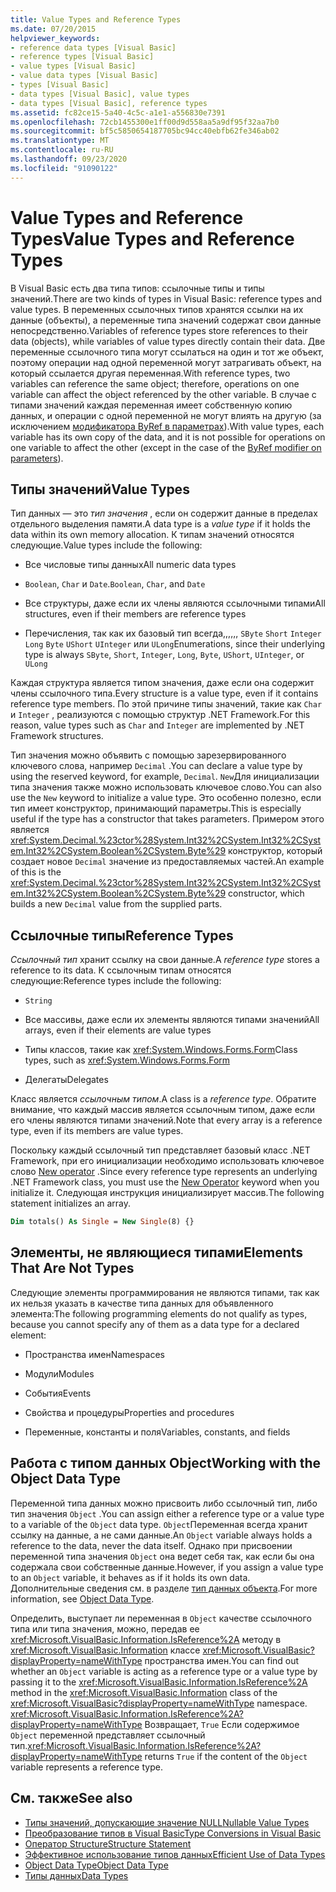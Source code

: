 ```yaml
---
title: Value Types and Reference Types
ms.date: 07/20/2015
helpviewer_keywords:
- reference data types [Visual Basic]
- reference types [Visual Basic]
- value types [Visual Basic]
- value data types [Visual Basic]
- types [Visual Basic]
- data types [Visual Basic], value types
- data types [Visual Basic], reference types
ms.assetid: fc82ce15-5a40-4c5c-a1e1-a556830e7391
ms.openlocfilehash: 72cb1455300e1ff00d9d558aa5a9df95f32aa7b0
ms.sourcegitcommit: bf5c5850654187705bc94cc40ebfb62fe346ab02
ms.translationtype: MT
ms.contentlocale: ru-RU
ms.lasthandoff: 09/23/2020
ms.locfileid: "91090122"
---
```

# <a name="value-types-and-reference-types"></a><span data-ttu-id="e9dd8-102">Value Types and Reference Types</span><span class="sxs-lookup"><span data-stu-id="e9dd8-102">Value Types and Reference Types</span></span>

<span data-ttu-id="e9dd8-103">В Visual Basic есть два типа типов: ссылочные типы и типы значений.</span><span class="sxs-lookup"><span data-stu-id="e9dd8-103">There are two kinds of types in Visual Basic: reference types and value types.</span></span> <span data-ttu-id="e9dd8-104">В переменных ссылочных типов хранятся ссылки на их данные (объекты), а переменные типа значений содержат свои данные непосредственно.</span><span class="sxs-lookup"><span data-stu-id="e9dd8-104">Variables of reference types store references to their data (objects), while variables of value types directly contain their data.</span></span> <span data-ttu-id="e9dd8-105">Две переменные ссылочного типа могут ссылаться на один и тот же объект, поэтому операции над одной переменной могут затрагивать объект, на который ссылается другая переменная.</span><span class="sxs-lookup"><span data-stu-id="e9dd8-105">With reference types, two variables can reference the same object; therefore, operations on one variable can affect the object referenced by the other variable.</span></span> <span data-ttu-id="e9dd8-106">В случае с типами значений каждая переменная имеет собственную копию данных, и операции с одной переменной не могут влиять на другую (за исключением [модификатора ByRef в параметрах](../../../language-reference/modifiers/byref.md)).</span><span class="sxs-lookup"><span data-stu-id="e9dd8-106">With value types, each variable has its own copy of the data, and it is not possible for operations on one variable to affect the other (except in the case of the [ByRef modifier on parameters](../../../language-reference/modifiers/byref.md)).</span></span>
  
## <a name="value-types"></a><span data-ttu-id="e9dd8-107">Типы значений</span><span class="sxs-lookup"><span data-stu-id="e9dd8-107">Value Types</span></span>  

 <span data-ttu-id="e9dd8-108">Тип данных — это *тип значения* , если он содержит данные в пределах отдельного выделения памяти.</span><span class="sxs-lookup"><span data-stu-id="e9dd8-108">A data type is a *value type* if it holds the data within its own memory allocation.</span></span> <span data-ttu-id="e9dd8-109">К типам значений относятся следующие.</span><span class="sxs-lookup"><span data-stu-id="e9dd8-109">Value types include the following:</span></span>  
  
- <span data-ttu-id="e9dd8-110">Все числовые типы данных</span><span class="sxs-lookup"><span data-stu-id="e9dd8-110">All numeric data types</span></span>  
  
- <span data-ttu-id="e9dd8-111">`Boolean`, `Char` и `Date`.</span><span class="sxs-lookup"><span data-stu-id="e9dd8-111">`Boolean`, `Char`, and `Date`</span></span>  
  
- <span data-ttu-id="e9dd8-112">Все структуры, даже если их члены являются ссылочными типами</span><span class="sxs-lookup"><span data-stu-id="e9dd8-112">All structures, even if their members are reference types</span></span>  
  
- <span data-ttu-id="e9dd8-113">Перечисления, так как их базовый тип всегда,,,,,, `SByte` `Short` `Integer` `Long` `Byte` `UShort` `UInteger` или `ULong`</span><span class="sxs-lookup"><span data-stu-id="e9dd8-113">Enumerations, since their underlying type is always `SByte`, `Short`, `Integer`, `Long`, `Byte`, `UShort`, `UInteger`, or `ULong`</span></span>  
  
 <span data-ttu-id="e9dd8-114">Каждая структура является типом значения, даже если она содержит члены ссылочного типа.</span><span class="sxs-lookup"><span data-stu-id="e9dd8-114">Every structure is a value type, even if it contains reference type members.</span></span> <span data-ttu-id="e9dd8-115">По этой причине типы значений, такие как `Char` и `Integer` , реализуются с помощью структур .NET Framework.</span><span class="sxs-lookup"><span data-stu-id="e9dd8-115">For this reason, value types such as `Char` and `Integer` are implemented by .NET Framework structures.</span></span>  
  
 <span data-ttu-id="e9dd8-116">Тип значения можно объявить с помощью зарезервированного ключевого слова, например `Decimal` .</span><span class="sxs-lookup"><span data-stu-id="e9dd8-116">You can declare a value type by using the reserved keyword, for example, `Decimal`.</span></span> <span data-ttu-id="e9dd8-117">`New`Для инициализации типа значения также можно использовать ключевое слово.</span><span class="sxs-lookup"><span data-stu-id="e9dd8-117">You can also use the `New` keyword to initialize a value type.</span></span> <span data-ttu-id="e9dd8-118">Это особенно полезно, если тип имеет конструктор, принимающий параметры.</span><span class="sxs-lookup"><span data-stu-id="e9dd8-118">This is especially useful if the type has a constructor that takes parameters.</span></span> <span data-ttu-id="e9dd8-119">Примером этого является <xref:System.Decimal.%23ctor%28System.Int32%2CSystem.Int32%2CSystem.Int32%2CSystem.Boolean%2CSystem.Byte%29> конструктор, который создает новое `Decimal` значение из предоставляемых частей.</span><span class="sxs-lookup"><span data-stu-id="e9dd8-119">An example of this is the <xref:System.Decimal.%23ctor%28System.Int32%2CSystem.Int32%2CSystem.Int32%2CSystem.Boolean%2CSystem.Byte%29> constructor, which builds a new `Decimal` value from the supplied parts.</span></span>  
  
## <a name="reference-types"></a><span data-ttu-id="e9dd8-120">Ссылочные типы</span><span class="sxs-lookup"><span data-stu-id="e9dd8-120">Reference Types</span></span>  

 <span data-ttu-id="e9dd8-121">*Ссылочный тип* хранит ссылку на свои данные.</span><span class="sxs-lookup"><span data-stu-id="e9dd8-121">A *reference type* stores a reference to its data.</span></span> <span data-ttu-id="e9dd8-122">К ссылочным типам относятся следующие:</span><span class="sxs-lookup"><span data-stu-id="e9dd8-122">Reference types include the following:</span></span>  
  
- `String`  
  
- <span data-ttu-id="e9dd8-123">Все массивы, даже если их элементы являются типами значений</span><span class="sxs-lookup"><span data-stu-id="e9dd8-123">All arrays, even if their elements are value types</span></span>  
  
- <span data-ttu-id="e9dd8-124">Типы классов, такие как <xref:System.Windows.Forms.Form></span><span class="sxs-lookup"><span data-stu-id="e9dd8-124">Class types, such as <xref:System.Windows.Forms.Form></span></span>  
  
- <span data-ttu-id="e9dd8-125">Делегаты</span><span class="sxs-lookup"><span data-stu-id="e9dd8-125">Delegates</span></span>  
  
 <span data-ttu-id="e9dd8-126">Класс является *ссылочным типом*.</span><span class="sxs-lookup"><span data-stu-id="e9dd8-126">A class is a *reference type*.</span></span> <span data-ttu-id="e9dd8-127">Обратите внимание, что каждый массив является ссылочным типом, даже если его члены являются типами значений.</span><span class="sxs-lookup"><span data-stu-id="e9dd8-127">Note that every array is a reference type, even if its members are value types.</span></span>  
  
 <span data-ttu-id="e9dd8-128">Поскольку каждый ссылочный тип представляет базовый класс .NET Framework, при его инициализации необходимо использовать ключевое слово [New operator](../../../language-reference/operators/new-operator.md) .</span><span class="sxs-lookup"><span data-stu-id="e9dd8-128">Since every reference type represents an underlying .NET Framework class, you must use the [New Operator](../../../language-reference/operators/new-operator.md) keyword when you initialize it.</span></span> <span data-ttu-id="e9dd8-129">Следующая инструкция инициализирует массив.</span><span class="sxs-lookup"><span data-stu-id="e9dd8-129">The following statement initializes an array.</span></span>  
  
```vb  
Dim totals() As Single = New Single(8) {}  
```  
  
## <a name="elements-that-are-not-types"></a><span data-ttu-id="e9dd8-130">Элементы, не являющиеся типами</span><span class="sxs-lookup"><span data-stu-id="e9dd8-130">Elements That Are Not Types</span></span>  

 <span data-ttu-id="e9dd8-131">Следующие элементы программирования не являются типами, так как их нельзя указать в качестве типа данных для объявленного элемента:</span><span class="sxs-lookup"><span data-stu-id="e9dd8-131">The following programming elements do not qualify as types, because you cannot specify any of them as a data type for a declared element:</span></span>  
  
- <span data-ttu-id="e9dd8-132">Пространства имен</span><span class="sxs-lookup"><span data-stu-id="e9dd8-132">Namespaces</span></span>  
  
- <span data-ttu-id="e9dd8-133">Модули</span><span class="sxs-lookup"><span data-stu-id="e9dd8-133">Modules</span></span>  
  
- <span data-ttu-id="e9dd8-134">События</span><span class="sxs-lookup"><span data-stu-id="e9dd8-134">Events</span></span>  
  
- <span data-ttu-id="e9dd8-135">Свойства и процедуры</span><span class="sxs-lookup"><span data-stu-id="e9dd8-135">Properties and procedures</span></span>  
  
- <span data-ttu-id="e9dd8-136">Переменные, константы и поля</span><span class="sxs-lookup"><span data-stu-id="e9dd8-136">Variables, constants, and fields</span></span>  
  
## <a name="working-with-the-object-data-type"></a><span data-ttu-id="e9dd8-137">Работа с типом данных Object</span><span class="sxs-lookup"><span data-stu-id="e9dd8-137">Working with the Object Data Type</span></span>  

 <span data-ttu-id="e9dd8-138">Переменной типа данных можно присвоить либо ссылочный тип, либо тип значения `Object` .</span><span class="sxs-lookup"><span data-stu-id="e9dd8-138">You can assign either a reference type or a value type to a variable of the `Object` data type.</span></span> <span data-ttu-id="e9dd8-139">`Object`Переменная всегда хранит ссылку на данные, а не сами данные.</span><span class="sxs-lookup"><span data-stu-id="e9dd8-139">An `Object` variable always holds a reference to the data, never the data itself.</span></span> <span data-ttu-id="e9dd8-140">Однако при присвоении переменной типа значения `Object` она ведет себя так, как если бы она содержала свои собственные данные.</span><span class="sxs-lookup"><span data-stu-id="e9dd8-140">However, if you assign a value type to an `Object` variable, it behaves as if it holds its own data.</span></span> <span data-ttu-id="e9dd8-141">Дополнительные сведения см. в разделе [тип данных объекта](../../../language-reference/data-types/object-data-type.md).</span><span class="sxs-lookup"><span data-stu-id="e9dd8-141">For more information, see [Object Data Type](../../../language-reference/data-types/object-data-type.md).</span></span>  
  
 <span data-ttu-id="e9dd8-142">Определить, выступает ли переменная в `Object` качестве ссылочного типа или типа значения, можно, передав ее <xref:Microsoft.VisualBasic.Information.IsReference%2A> методу в <xref:Microsoft.VisualBasic.Information> классе <xref:Microsoft.VisualBasic?displayProperty=nameWithType> пространства имен.</span><span class="sxs-lookup"><span data-stu-id="e9dd8-142">You can find out whether an `Object` variable is acting as a reference type or a value type by passing it to the <xref:Microsoft.VisualBasic.Information.IsReference%2A> method in the <xref:Microsoft.VisualBasic.Information> class of the <xref:Microsoft.VisualBasic?displayProperty=nameWithType> namespace.</span></span> <span data-ttu-id="e9dd8-143"><xref:Microsoft.VisualBasic.Information.IsReference%2A?displayProperty=nameWithType> Возвращает, `True` Если содержимое `Object` переменной представляет ссылочный тип.</span><span class="sxs-lookup"><span data-stu-id="e9dd8-143"><xref:Microsoft.VisualBasic.Information.IsReference%2A?displayProperty=nameWithType> returns `True` if the content of the `Object` variable represents a reference type.</span></span>  
  
## <a name="see-also"></a><span data-ttu-id="e9dd8-144">См. также</span><span class="sxs-lookup"><span data-stu-id="e9dd8-144">See also</span></span>

- [<span data-ttu-id="e9dd8-145">Типы значений, допускающие значение NULL</span><span class="sxs-lookup"><span data-stu-id="e9dd8-145">Nullable Value Types</span></span>](nullable-value-types.md)
- [<span data-ttu-id="e9dd8-146">Преобразование типов в Visual Basic</span><span class="sxs-lookup"><span data-stu-id="e9dd8-146">Type Conversions in Visual Basic</span></span>](type-conversions.md)
- [<span data-ttu-id="e9dd8-147">Оператор Structure</span><span class="sxs-lookup"><span data-stu-id="e9dd8-147">Structure Statement</span></span>](../../../language-reference/statements/structure-statement.md)
- [<span data-ttu-id="e9dd8-148">Эффективное использование типов данных</span><span class="sxs-lookup"><span data-stu-id="e9dd8-148">Efficient Use of Data Types</span></span>](efficient-use-of-data-types.md)
- [<span data-ttu-id="e9dd8-149">Object Data Type</span><span class="sxs-lookup"><span data-stu-id="e9dd8-149">Object Data Type</span></span>](../../../language-reference/data-types/object-data-type.md)
- [<span data-ttu-id="e9dd8-150">Типы данных</span><span class="sxs-lookup"><span data-stu-id="e9dd8-150">Data Types</span></span>](index.md)
